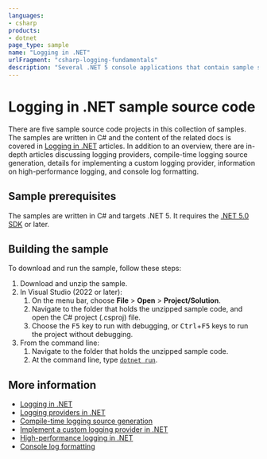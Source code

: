 ```yaml
---
languages:
- csharp
products:
- dotnet
page_type: sample
name: "Logging in .NET"
urlFragment: "csharp-logging-fundamentals"
description: "Several .NET 5 console applications that contain sample source code for interacting with ILogger, and various logging providers."
---
```


# Logging in .NET sample source code

There are five sample source code projects in this collection of samples. The samples are written in C# and the content of the related docs is covered in [Logging in .NET][logging] articles. In addition to an overview, there are in-depth articles discussing logging providers, compile-time logging source generation, details for implementing a custom logging provider, information on high-performance logging, and console log formatting.

## Sample prerequisites

The samples are written in C# and targets .NET 5. It requires the [.NET 5.0 SDK](https://dotnet.microsoft.com/download/dotnet/5.0) or later.

## Building the sample

To download and run the sample, follow these steps:

1. Download and unzip the sample.
2. In Visual Studio (2022 or later):
    1. On the menu bar, choose **File** > **Open** > **Project/Solution**.
    2. Navigate to the folder that holds the unzipped sample code, and open the C# project (.csproj) file.
    3. Choose the <kbd>F5</kbd> key to run with debugging, or <kbd>Ctrl</kbd>+<kbd>F5</kbd> keys to run the project without debugging.
3. From the command line:
   1. Navigate to the folder that holds the unzipped sample code.
   2. At the command line, type [`dotnet run`](https://docs.microsoft.com/dotnet/core/tools/dotnet-run).

## More information

- [Logging in .NET][logging]
- [Logging providers in .NET][logging-providers]
- [Compile-time logging source generation][logger-message-generator]
- [Implement a custom logging provider in .NET][custom-logging-provider]
- [High-performance logging in .NET][high-performance-logging]
- [Console log formatting][console-log-formatter]

[logging]: https://docs.microsoft.com/dotnet/core/extensions/logging
[logging-providers]: https://docs.microsoft.com/dotnet/core/extensions/logging-providers
[logger-message-generator]: https://docs.microsoft.com/dotnet/core/extensions/logger-message-generator
[custom-logging-provider]: https://docs.microsoft.com/dotnet/core/extensions/custom-logging-provider
[high-performance-logging]: https://docs.microsoft.com/dotnet/core/extensions/high-performance-logging
[console-log-formatter]: https://docs.microsoft.com/dotnet/core/extensions/console-log-formatter
